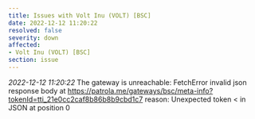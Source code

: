 ```yaml
---
title: Issues with Volt Inu (VOLT) [BSC]
date: 2022-12-12 11:20:22
resolved: false
severity: down
affected:
- Volt Inu (VOLT) [BSC]
section: issue
---
```


*2022-12-12 11:20:22* The gateway is unreachable: FetchError invalid json response body at https://patrola.me/gateways/bsc/meta-info?tokenId=tti_21e0cc2caf8b86b8b9cbd1c7 reason: Unexpected token < in JSON at position 0